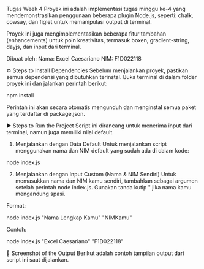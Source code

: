 Tugas Week 4
Proyek ini adalah implementasi tugas minggu ke-4 yang mendemonstrasikan penggunaan beberapa plugin Node.js, seperti: chalk, cowsay, dan figlet untuk memanipulasi output di terminal.

Proyek ini juga mengimplementasikan beberapa fitur tambahan (enhancements) untuk poin kreativitas, termasuk boxen, gradient-string, dayjs, dan input dari terminal.

Dibuat oleh:
Nama: Excel Caesariano
NIM: F1D022118

⚙️ Steps to Install Dependencies
Sebelum menjalankan proyek, pastikan semua dependensi yang dibutuhkan terinstal. Buka terminal di dalam folder proyek ini dan jalankan perintah berikut:

npm install

Perintah ini akan secara otomatis mengunduh dan menginstal semua paket yang terdaftar di package.json.

▶️ Steps to Run the Project
Script ini dirancang untuk menerima input dari terminal, namun juga memiliki nilai default.

1. Menjalankan dengan Data Default
Untuk menjalankan script menggunakan nama dan NIM default yang sudah ada di dalam kode:

node index.js

2. Menjalankan dengan Input Custom (Nama & NIM Sendiri)
Untuk memasukkan nama dan NIM kamu sendiri, tambahkan sebagai argumen setelah perintah node index.js. Gunakan tanda kutip " jika nama kamu mengandung spasi.

Format:

node index.js "Nama Lengkap Kamu" "NIMKamu"

Contoh:

node index.js "Excel Caesariano" "F1D022118"

📸 Screenshot of the Output
Berikut adalah contoh tampilan output dari script ini saat dijalankan.
